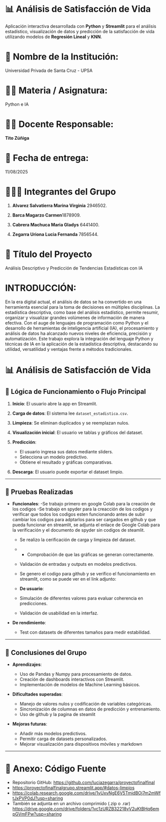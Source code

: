# 📊 Análisis de Satisfacción de Vida

Aplicación interactiva desarrollada con **Python** y **Streamlit** para el análisis estadístico, visualización de datos y predicción de la satisfacción de vida utilizando modelos de **Regresión Lineal** y **KNN**.

# 🏫 Nombre de la Institución:
Universidad Privada de Santa Cruz - UPSA

# 👨‍🏫 Materia / Asignatura:
Python e IA

# 👩‍🏫 Docente Responsable:

**Tito Zúñiga**

# 📅 Fecha de entrega:

11/08/2025

# 🧑‍🤝‍🧑 Integrantes del Grupo

1. **Alvarez Salvatierra Marina Virginia** 2946502.  

2. **Barca Magarzo Carmen**1878909.  
 
3. **Cabrera Machuca Maria Gladys** 6441400.  

4. **Zegarra Uriona Lucia Fernanda** 7856544.  

# 📌 Título del Proyecto
Análisis Descriptivo y Predicción de Tendencias Estadísticas con IA

# INTRODUCCIÓN:
En la era digital actual, el análisis de datos se ha convertido en una herramienta esencial para la toma de decisiones en múltiples disciplinas. La estadística descriptiva, como base del análisis estadístico, permite resumir, organizar y visualizar grandes volúmenes de información de manera efectiva. Con el auge de lenguajes de programación como Python y el desarrollo de herramientas de inteligencia artificial (IA), el procesamiento y análisis de datos ha alcanzado nuevos niveles de eficiencia, precisión y automatización. Este trabajo explora la integración del lenguaje Python y técnicas de IA en la aplicación de la estadística descriptiva, destacando su utilidad, versatilidad y ventajas frente a métodos tradicionales.

# 📊 Análisis de Satisfacción de Vida

## 🧠 Lógica de Funcionamiento o Flujo Principal

1. **Inicio**: El usuario abre la app en Streamlit.  

2. **Carga de datos**: El sistema lee `dataset_estadistica.csv`.  
 
3. **Limpieza**: Se eliminan duplicados y se reemplazan nulos.  

4. **Visualización inicial**: El usuario ve tablas y gráficos del dataset.  
5. **Predicción**:  
   - El usuario ingresa sus datos mediante sliders.  
   - Selecciona un modelo predictivo.  
   - Obtiene el resultado y gráficas comparativas.  
 6. **Descarga**: El usuario puede exportar el dataset limpio.  

---

## 🧪 Pruebas Realizadas

- **Funcionales**:
  -Se trabajo primero en google Colab para la creación de los codigos
  -Se trabajo en spyder para la creacción de los codigos y verificar que todos los codigos esten funcionando antes de subir cambiar los codigos para adptarlos para ser cargados en github y que pueda funcionar en   streamlit, se adjunta el enlace de Google Colab para la verificación y el documento de spyder sin codigos de steamlit.
  - Se realizo la cerificación de carga y limpieza del dataset.
  - - Comprobación de que las gráficas se generan correctamente.  
  - Validación de entradas y outputs en modelos predictivos.
  - Se genero el codigo para github y se verifico el funcionamiento en streamlit, como se puede ver en el link adjunto:
    
  - **De usuario**:  
  - Simulación de diferentes valores para evaluar coherencia en predicciones.  
  - Validación de usabilidad en la interfaz.  

- **De rendimiento**:  
  - Test con datasets de diferentes tamaños para medir estabilidad.  

---

## 🧾 Conclusiones del Grupo

- **Aprendizajes**:  
  - Uso de Pandas y Numpy para procesamiento de datos.  
  - Creación de dashboards interactivos con Streamlit.  
  - Implementación de modelos de Machine Learning básicos.  

- **Dificultades superadas**:  
  - Manejo de valores nulos y codificación de variables categóricas.  
  - Sincronización de columnas en datos de predicción y entrenamiento.
  - Uso de github y la pagina de steamlit

- **Mejoras futuras**:  
  - Añadir más modelos predictivos.  
  - Permitir carga de datasets personalizados.  
  - Mejorar visualización para dispositivos móviles y markdown

---

# 📎 Anexo: Código Fuente
- Repositorio GitHub: https://github.com/luciazegarra/proyectofinalfinal
- https://proyectofinalfinalgrupo.streamlit.app/#datos-limpios
- https://colab.research.google.com/drive/1vUxvNgE6V5TmjdBOj7m2mWftJxPVP0dJ?usp=sharing
- También se adjunta en un archivo comprimido (.zip o .rar)
  https://drive.google.com/drive/folders/1vc1zURZB32218vV2uKtBHq6empGVmFPw?usp=sharing

  
